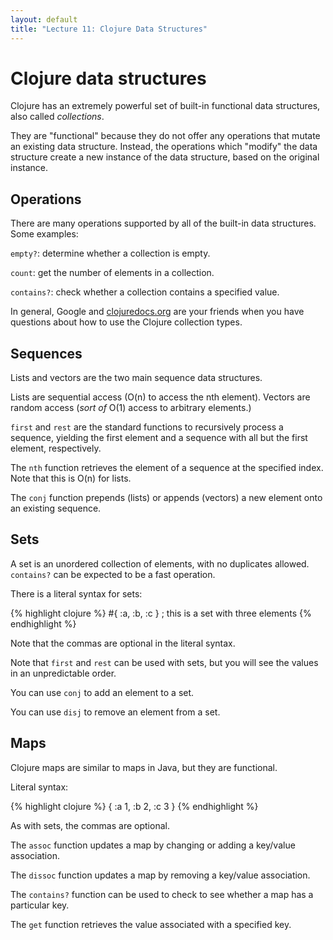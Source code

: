 ```yaml
---
layout: default
title: "Lecture 11: Clojure Data Structures"
---
```


# Clojure data structures

Clojure has an extremely powerful set of built-in functional data structures, also called *collections*.

They are "functional" because they do not offer any operations that mutate an existing data structure.  Instead, the operations which "modify" the data structure create a new instance of the data structure, based on the original instance.

## Operations

There are many operations supported by all of the built-in data structures. Some examples:

`empty?`: determine whether a collection is empty.

`count`: get the number of elements in a collection.

`contains?`: check whether a collection contains a specified value.

In general, Google and [clojuredocs.org](https://clojuredocs.org/) are your friends when you have questions about how to use the Clojure collection types.

## Sequences

Lists and vectors are the two main sequence data structures.

Lists are sequential access (O(n) to access the nth element).  Vectors are random access (*sort of* O(1) access to arbitrary elements.)

`first` and `rest` are the standard functions to recursively process a sequence, yielding the first element and a sequence with all but the first element, respectively.

The `nth` function retrieves the element of a sequence at the specified index.  Note that this is O(n) for lists.

The `conj` function prepends (lists) or appends (vectors) a new element onto an existing sequence.

## Sets

A set is an unordered collection of elements, with no duplicates allowed.  `contains?` can be expected to be a fast operation.

There is a literal syntax for sets:

{% highlight clojure %}
#{ :a, :b, :c }     ; this is a set with three elements
{% endhighlight %}

Note that the commas are optional in the literal syntax.

Note that `first` and `rest` can be used with sets, but you will see the values in an unpredictable order.

You can use `conj` to add an element to a set.

You can use `disj` to remove an element from a set.

## Maps

Clojure maps are similar to maps in Java, but they are functional.

Literal syntax:

{% highlight clojure %}
{ :a 1, :b 2, :c 3 }
{% endhighlight %}

As with sets, the commas are optional.

The `assoc` function updates a map by changing or adding a key/value association.

The `dissoc` function updates a map by removing a key/value association.

The `contains?` function can be used to check to see whether a map has a particular key.

The `get` function retrieves the value associated with a specified key.
